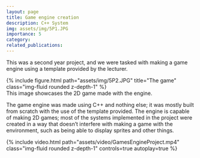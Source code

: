 ```yaml
---
layout: page
title: Game engine creation
description: C++ System
img: assets/img/5P1.JPG
importance: 5
category:
related_publications:
---
```


This was a second year project, and we were tasked with making a game engine using a template provided by the lecturer.

<div class="row">
    <div class="col-sm mt-3 mt-md-0">
        {% include figure.html path="assets/img/5P2.JPG" title="The game" class="img-fluid rounded z-depth-1" %}
    </div>
</div>
<div class="caption">
    This image showcases the 2D game made with the engine.
</div>

The game engine was made using C++ and nothing else; it was mostly built from scratch with the use of the template provided. The engine is capable of making 2D games; most of the systems implemented in the project were created in a way that doesn’t interfere with making a game with the environment, such as being able to display sprites and other things.

<div class="row mt-3">
    <div class="col-sm mt-3 mt-md-0">
        {% include video.html path="assets/video/GamesEngineProject.mp4" class="img-fluid rounded z-depth-1" controls=true autoplay=true %}
    </div>
</div>
